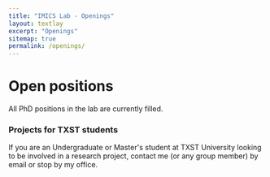 ```yaml
---
title: "IMICS Lab - Openings"
layout: textlay
excerpt: "Openings"
sitemap: true
permalink: /openings/
---
```


# Open positions

All PhD positions in the lab are currently filled.

<!-- **We are currently open for PhD applications.**

We are  looking for new group members with passion, talent, and grit!

If you are interested in working with us as a PhD student, please send me an [email](mailto:vmetsis@txstate.edu). State briefly why you are interested and attach a CV, including information about the grades you had as an undergraduate and/or master's student. No need for a separate cover letter or certificates.  -->

### Projects for TXST students
If you are an Undergraduate or Master's student at TXST University looking to be involved in a research project, contact me (or any group member) by email or stop by my office.

<br/><br/><br/><br/><br/><br/><br/>


<!-- <figure>
<img src="{{ site.url }}{{ site.baseurl }}/images/picpic/Gallery/DSC_0696.jpg" width="95%">
</figure> -->
